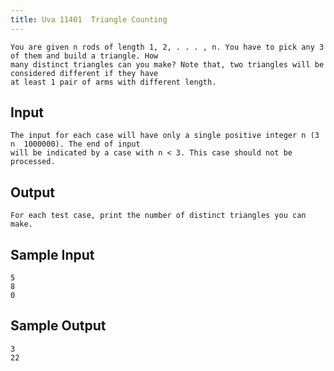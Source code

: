 ```yaml
---
title: Uva 11401  Triangle Counting
---
```



```
You are given n rods of length 1, 2, . . . , n. You have to pick any 3 of them and build a triangle. How
many distinct triangles can you make? Note that, two triangles will be considered different if they have
at least 1 pair of arms with different length.
```

## Input

```
The input for each case will have only a single positive integer n (3  n  1000000). The end of input
will be indicated by a case with n < 3. This case should not be processed.

```

## Output

```
For each test case, print the number of distinct triangles you can make.

```

## Sample Input

```
5
8
0

```

## Sample Output

```
3
22
```
